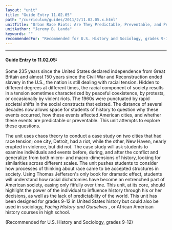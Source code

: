 ```yaml
---
layout: "unit"
title: "Guide Entry 11.02.05"
path: "/curriculum/guides/2011/2/11.02.05.x.html"
unitTitle: "Urban Race Riots: Are They Predictable, Preventable, and Pedagogically Relevant?"
unitAuthor: "Jeremy B. Landa"
keywords: ""
recommendedFor: "Recommended for U.S. History and Sociology, grades 9-12"
---
```

<body>
<hr/>
<h4>
Guide Entry to 11.02.05:
</h4>
<p>
Some 235 years since the United States declared independence from Great Britain and almost 150 years since the Civil War and Reconstruction ended slavery in the U.S., the nation is still dealing with racial tension. Hidden to different degrees at different times, the racial component of society results in a tension sometimes characterized by peaceful coexistence, by protests, or occasionally by violent riots. The 1960s were punctuated by rapid societal shifts in the social constructs that existed. The distance of several decades now allows space for students of history to question why these events occurred, how these events affected American cities, and whether these events are predictable or preventable. This unit attempts to explore these questions.
</p>
<p>
The unit uses chaos theory to conduct a case study on two cities that had race tension; one city, Detroit, had a riot, while the other, New Haven, nearly erupted in violence, but did not. The case study will ask students to examine individuals and events before, during, and after the conflict and generalize from both micro- and macro-dimensions of history, looking for similarities across different scales. The unit pushes students to consider how processes of thinking about race came to be accepted structures in society. Using Thomas Jefferson's only book for dramatic effect, students will understand how racial dichotomies have become an entrenched part of American society, easing only fitfully over time. This unit, at its core, should highlight the power of the individual to influence history through his or her decisions, as well as the lack of predictability of the world. This unit has been designed for grades 9-12 in United States history but could also be used in sociology,
<i>
Facing History and Ourselves
</i>
, or African American history courses in high school.
</p>
<p>
(Recommended for U.S. History and Sociology, grades 9-12)
</p>
</body>